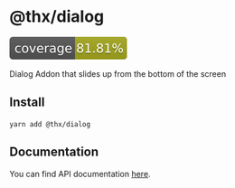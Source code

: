 # @thx/dialog

![](coverage/coverage.svg)

Dialog Addon that slides up from the bottom of the screen

## Install
```
yarn add @thx/dialog
```

## Documentation

You can find API documentation [here](/docs).
